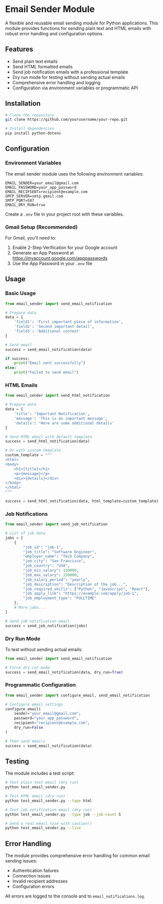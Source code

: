 # Email Sender Module

A flexible and reusable email sending module for Python applications. This module provides functions for sending plain text and HTML emails with robust error handling and configuration options.

## Features

- Send plain text emails
- Send HTML formatted emails
- Send job notification emails with a professional template
- Dry run mode for testing without sending actual emails
- Comprehensive error handling and logging
- Configuration via environment variables or programmatic API

## Installation

```bash
# Clone the repository
git clone https://github.com/yourusername/your-repo.git

# Install dependencies
pip install python-dotenv
```

## Configuration

### Environment Variables

The email sender module uses the following environment variables:

```
EMAIL_SENDER=your_email@gmail.com
EMAIL_PASSWORD=your_app_password
EMAIL_RECIPIENT=recipient@example.com
SMTP_SERVER=smtp.gmail.com
SMTP_PORT=587
EMAIL_DRY_RUN=true
```

Create a `.env` file in your project root with these variables.

### Gmail Setup (Recommended)

For Gmail, you'll need to:

1. Enable 2-Step Verification for your Google account
2. Generate an App Password at https://myaccount.google.com/apppasswords
3. Use the App Password in your `.env` file

## Usage

### Basic Usage

```python
from email_sender import send_email_notification

# Prepare data
data = {
    'field1': 'First important piece of information',
    'field2': 'Second important detail',
    'field3': 'Additional context'
}

# Send email
success = send_email_notification(data)

if success:
    print("Email sent successfully")
else:
    print("Failed to send email")
```

### HTML Emails

```python
from email_sender import send_html_notification

# Prepare data
data = {
    'title': 'Important Notification',
    'message': 'This is an important message',
    'details': 'Here are some additional details'
}

# Send HTML email with default template
success = send_html_notification(data)

# Or with custom template
custom_template = """
<html>
<body>
    <h1>{title}</h1>
    <p>{message}</p>
    <div>{details}</div>
</body>
</html>
"""

success = send_html_notification(data, html_template=custom_template)
```

### Job Notifications

```python
from email_sender import send_job_notification

# List of job data
jobs = [
    {
        "job_id": "job-1",
        "job_title": "Software Engineer",
        "employer_name": "Tech Company",
        "job_city": "San Francisco",
        "job_country": "USA",
        "job_min_salary": 120000,
        "job_max_salary": 150000,
        "job_salary_period": "yearly",
        "job_description": "Description of the job...",
        "job_required_skills": ["Python", "JavaScript", "React"],
        "job_apply_link": "https://example.com/apply/job-1",
        "job_employment_type": "FULLTIME"
    },
    # More jobs...
]

# Send job notification email
success = send_job_notification(jobs)
```

### Dry Run Mode

To test without sending actual emails:

```python
from email_sender import send_email_notification

# Force dry run mode
success = send_email_notification(data, dry_run=True)
```

### Programmatic Configuration

```python
from email_sender import configure_email, send_email_notification

# Configure email settings
configure_email(
    sender="your_email@gmail.com",
    password="your_app_password",
    recipient="recipient@example.com",
    dry_run=False
)

# Then send emails
success = send_email_notification(data)
```

## Testing

The module includes a test script:

```bash
# Test plain text email (dry run)
python test_email_sender.py

# Test HTML email (dry run)
python test_email_sender.py --type html

# Test job notification email (dry run)
python test_email_sender.py --type job --job-count 5

# Send a real email (use with caution!)
python test_email_sender.py --live
```

## Error Handling

The module provides comprehensive error handling for common email sending issues:

- Authentication failures
- Connection issues
- Invalid recipient addresses
- Configuration errors

All errors are logged to the console and to `email_notifications.log`. 